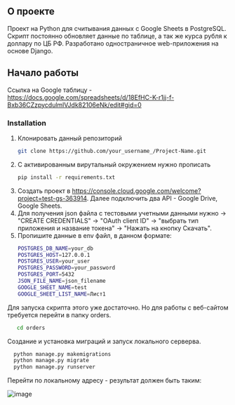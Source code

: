 
<!-- ABOUT THE PROJECT -->
## О проекте

Проект на Python для считывания данных с Google Sheets в PostgreSQL. Скрипт постоянно обновляет данные по таблице, а так же курса рубля к доллару по ЦБ РФ.
Разработано одностраничное web-приложения на основе Django.

## Начало работы

Ссылка на Google таблицу - https://docs.google.com/spreadsheets/d/18EfHC-K-r1jj-f-Bxb36CZzpycdulmlVJdk82106eNk/edit#gid=0


### Installation

1. Клонировать данный репозиторий 
   ```sh
   git clone https://github.com/your_username_/Project-Name.git
   ```
2. С активированным вирутальный окружением нужно прописать
   ```sh
   pip install -r requirements.txt
   ```
3. Создать проект в https://console.cloud.google.com/welcome?project=test-gs-363914. Далее подключить два API - Google Drive, Google Sheets. 
4. Для получения json файла с тестовыми учетными данными нужно -> "CREATE CREDENTIALS" -> "OAuth client ID" -> "выбрать тип приложения и название токена" -> "Нажать на    кнопку Скачать". 
5. Пропишите данные в env файл, в данном формате:
   ```sh
   POSTGRES_DB_NAME=your_db
   POSTGRES_HOST=127.0.0.1
   POSTGRES_USER=your_user
   POSTGRES_PASSWORD=your_password
   POSTGRES_PORT=5432
   JSON_FILE_NAME=json_filename
   GOOGLE_SHEET_NAME=test
   GOOGLE_SHEET_LIST_NAME=Лист1
   ```
Для запуска скрипта этого уже достаточно. Но для работы с веб-сайтом требуется перейти в папку orders.
```sh
   cd orders
 ```
Создание и установка миграций и запуск локального серверва.
 ```sh
   python manage.py makemigrations 
   python manage.py migrate
   python manage.py runserver
 ```
 Перейти по локальному адресу - результат должен быть таким:

 ![image](https://user-images.githubusercontent.com/82327788/193458708-b65b624d-01b9-4b7f-97db-1f4d72b74df0.png)




 




